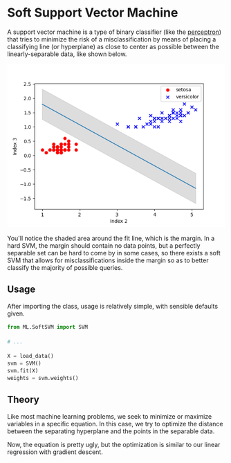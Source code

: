 # Soft Support Vector Machine

A support vector machine is a type of binary classifier (like the
[perceptron](Perceptron.md)) that tries to minimize the risk of a
misclassification by means of placing a classifying line (or hyperplane)
as close to center as possible between the linearly-separable data, like shown
below.

![soft support vector machine figure](img/soft_svm.png)

You'll notice the shaded area around the fit line, which is the margin. In a
hard SVM, the margin should contain no data points, but a perfectly separable
set can be hard to come by in some cases, so there exists a soft SVM that allows
for misclassifications inside the margin so as to better classify the majority
of possible queries.

## Usage

After importing the class, usage is relatively simple, with sensible defaults
given.

```py
from ML.SoftSVM import SVM

# ...

X = load_data()
svm = SVM()
svm.fit(X)
weights = svm.weights()
```

## Theory

Like most machine learning problems, we seek to minimize or maximize variables
in a specific equation. In this case, we try to optimize the distance between
the separating hyperplane and the points in the separable data.

Now, the equation is pretty ugly, but the optimization is similar to our linear
regression with gradient descent.
